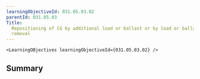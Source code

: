 ```yaml
---
learningObjectiveId: 031.05.03.02
parentId: 031.05.03
Title:
  Repositioning of CG by additional load or ballast or by load or ballast
  removal
---
```


```tsx eval
<LearningOBjectives learningObjectiveId={031.05.03.02} />
```

## Summary
